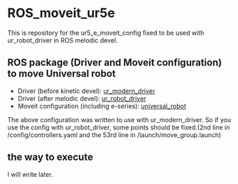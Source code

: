 # ROS_moveit_ur5e
This is repository for the ur5_e_moveit_config fixed to be used with ur_robot_driver in ROS melodic devel.

## ROS package (Driver and Moveit configuration) to move Universal robot 
- Driver (before kinetic devel): [ur_modern_driver](https://github.com/ros-industrial/ur_modern_driver)
- Driver (after melodic devel): [ur_robot_driver](https://github.com/UniversalRobots/Universal_Robots_ROS_Driver)
- Moveit configuration (including e-series): [universal_robot](https://github.com/fmauch/universal_robot/tree/calibration_devel)

The above configuration was written to use with ur_modern_driver. So if you use the config with ur_robot_driver, some points should be fixed.(2nd line in /config/controllers.yaml and the 53rd line in /launch/move_group.launch)

## the way to execute
I will write later.
